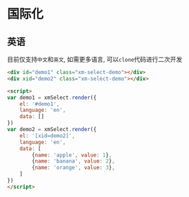 # 国际化


## 英语

目前仅支持`中文`和`英文`, 如需更多语言, 可以`clone`代码进行二次开发
```html
<div id="demo1" class="xm-select-demo"></div>
<div xid="demo2" class="xm-select-demo"></div>

<script>
var demo1 = xmSelect.render({
	el: '#demo1', 
	language: 'en',
	data: []
})
var demo2 = xmSelect.render({
	el: '[xid=demo2]', 
	language: 'en',
	data: [
		{name: 'apple', value: 1},
		{name: 'banana', value: 2},
		{name: 'orange', value: 3},
	]
})
</script>
```